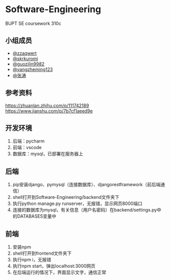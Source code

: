 # Software-Engineering
BUPT SE coursework 310c
## 小组成员
- [@zzaqwert](https://github.com/zza1999)
- [@skrkuromi](https://github.com/skrkuromi)
- [@guozilin9982](https://github.com/guozilin9982)
- [@yangzheming123](https://github.com/yangzheming123)
- [@张涛](https://github.com/zt2298585463)


## 参考资料
https://zhuanlan.zhihu.com/p/111742189
https://www.jianshu.com/p/7b7cf1aeed9e

## 开发环境
1. 后端：pycharm
2. 前端：vscode
3. 数据库：mysql，已部署在服务器上

## 后端
1. pip安装django、pymysql（连接数据库）、djangorestframework（前后端通信）
2. shell打开到Software-Engineering/backend文件夹下
3. 执行python manage.py runserver，无报错，显示网页8000端口
4. 连接的数据库为mysql，有关信息（用户名密码）在backend/settings.py中的DATABASES变量中

## 前端
1. 安装npm
2. shell打开到frontend文件夹下
3. 执行npm i，无报错
4. 执行npm start，弹出localhost:3000网页
5. 在后端运行的情况下，界面显示文字，通信正常
